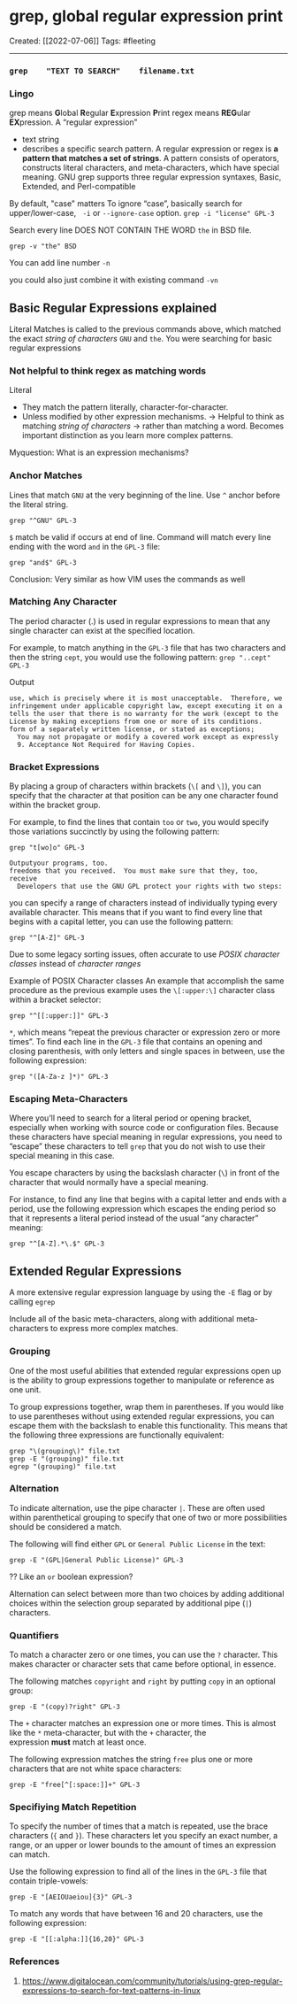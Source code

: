 

# grep, global regular expression print
Created:  [[2022-07-06]]
Tags: #fleeting 

---
### `grep    "TEXT TO SEARCH"    filename.txt`


### Lingo
grep means **G**lobal **R**egular **E**xpression **P**rint
regex means **REG**ular **EX**pression. 
A “regular expression” 
- text string 
- describes a specific search pattern.
A regular expression or regex is **a pattern that matches a set of strings**. A pattern consists of operators, constructs literal characters, and meta-characters, which have special meaning. GNU grep supports three regular expression syntaxes, Basic, Extended, and Perl-compatible




By default, "case" matters
To ignore “case”, basically search for upper/lower-case,  
`-i` or `--ignore-case` option.
`grep -i "license" GPL-3`



Search every line 
DOES NOT CONTAIN THE WORD `the` in BSD file.
```
grep -v "the" BSD
```


You can add line number
`-n`

you could also just combine it with existing command
`-vn`


## Basic Regular Expressions explained
Literal Matches is called to the previous commands above, 
which matched the exact *string of characters* `GNU` and `the`. 
You were searching for basic regular expressions 


### Not helpful to think regex as matching words
Literal
- They match the pattern literally, character-for-character.
- Unless modified by other expression mechanisms.
-> Helpful to think as matching *string of characters* 
-> rather than matching a word. 
Becomes important distinction as you learn more complex patterns. 

Myquestion: What is an expression mechanisms?


### Anchor Matches
Lines that match `GNU` at the very beginning of the line. 
Use `^` anchor before the literal string.
```
grep "^GNU" GPL-3
```


`$` match be valid if occurs at end of line.
Command will match every line ending with the word `and` in the `GPL-3` file:
```
grep "and$" GPL-3
```


Conclusion: Very similar as how VIM uses the commands as well




### Matching Any Character

The period character (.) is used in regular expressions to mean that any single character can exist at the specified location.

For example, to match anything in the `GPL-3` file that has two characters and then the string `cept`, you would use the following pattern:
`grep "..cept" GPL-3`

Output
```
use, which is precisely where it is most unacceptable.  Therefore, we
infringement under applicable copyright law, except executing it on a
tells the user that there is no warranty for the work (except to the
License by making exceptions from one or more of its conditions.
form of a separately written license, or stated as exceptions;
  You may not propagate or modify a covered work except as expressly
  9. Acceptance Not Required for Having Copies.
```


### Bracket Expressions

By placing a group of characters within brackets (`\[` and `\]`), you can specify that the character at that position can be any one character found within the bracket group.

For example, to find the lines that contain `too` or `two`, you would specify those variations succinctly by using the following pattern:

```
grep "t[wo]o" GPL-3
```

```
Outputyour programs, too.
freedoms that you received.  You must make sure that they, too, receive
  Developers that use the GNU GPL protect your rights with two steps:
```


you can specify a range of characters instead of individually typing every available character.
This means that if you want to find every line that begins with a capital letter, you can use the following pattern:
```
grep "^[A-Z]" GPL-3
```


Due to some legacy sorting issues, 
often accurate to use *POSIX character classes* instead of *character ranges* 

Example of POSIX Character classes
An example that accomplish the same procedure as the previous example uses the `\[:upper:\]` character class within a bracket selector:
```
grep "^[[:upper:]]" GPL-3
```




`*`, which means “repeat the previous character or expression zero or more times”.
To find each line in the `GPL-3` file that contains an opening and closing parenthesis, with only letters and single spaces in between, use the following expression:

```
grep "([A-Za-z ]*)" GPL-3
```



### Escaping Meta-Characters
Where you’ll need to search for a literal period or opening bracket, 
especially when working with source code or configuration files. 
Because these characters have special meaning in regular expressions, 
you need to “escape” these characters to tell `grep` that you do not wish to use their special meaning in this case.

You escape characters by using the backslash character (`\`) in front of the character that would normally have a special meaning.


For instance, to find any line that begins with a capital letter and ends with a period, use the following expression which escapes the ending period so that it represents a literal period instead of the usual “any character” meaning:

```
grep "^[A-Z].*\.$" GPL-3
```




## Extended Regular Expressions
A more extensive regular expression language by 
using the `-E` flag or by 
calling `egrep` 

Include all of the basic meta-characters, 
along with additional meta-characters to express more complex matches.

### Grouping
One of the most useful abilities that extended regular expressions open up is the ability to group expressions together to manipulate or reference as one unit.

To group expressions together, wrap them in parentheses. If you would like to use parentheses without using extended regular expressions, you can escape them with the backslash to enable this functionality. This means that the following three expressions are functionally equivalent:

```
grep "\(grouping\)" file.txt
grep -E "(grouping)" file.txt
egrep "(grouping)" file.txt
```

### Alternation
To indicate alternation, use the pipe character `|`. These are often used within parenthetical grouping to specify that one of two or more possibilities should be considered a match.

The following will find either `GPL` or `General Public License` in the text:

```
grep -E "(GPL|General Public License)" GPL-3
```

?? Like an `or` boolean expression?

Alternation can select between more than two choices by adding additional choices within the selection group separated by additional pipe (`|`) characters.

### Quantifiers
To match a character zero or one times, you can use the `?` character. This makes character or character sets that came before optional, in essence.

The following matches `copyright` and `right` by putting `copy` in an optional group:

```
grep -E "(copy)?right" GPL-3
```
The `+` character matches an expression one or more times. This is almost like the `*` meta-character, but with the `+` character, the expression **must** match at least once.

The following expression matches the string `free` plus one or more characters that are not white space characters:
```
grep -E "free[^[:space:]]+" GPL-3
```


### Specifiying Match Repetition

To specify the number of times that a match is repeated, use the brace characters (`{` and `}`). These characters let you specify an exact number, a range, or an upper or lower bounds to the amount of times an expression can match.

Use the following expression to find all of the lines in the `GPL-3` file that contain triple-vowels:

```
grep -E "[AEIOUaeiou]{3}" GPL-3
```

To match any words that have between 16 and 20 characters, use the following expression:

```
grep -E "[[:alpha:]]{16,20}" GPL-3
```




### References
1. https://www.digitalocean.com/community/tutorials/using-grep-regular-expressions-to-search-for-text-patterns-in-linux